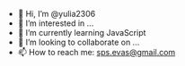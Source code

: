 - 👋 Hi, I’m @yulia2306
- 👀 I’m interested in ...
- 🌱 I’m currently learning JavaScript
- 💞️ I’m looking to collaborate on ...
- 📫 How to reach me: sps.evas@gmail.com

<!---
yulia2306/yulia2306 is a ✨ special ✨ repository because its `README.md` (this file) appears on your GitHub profile.
You can click the Preview link to take a look at your changes.
--->
